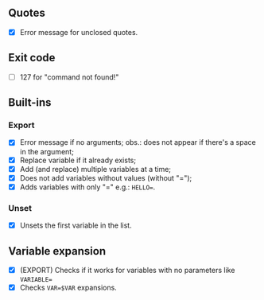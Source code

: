 ## Quotes
- [x] Error message for unclosed quotes.

## Exit code
- [ ] 127 for "command not found!"

## Built-ins
### Export
- [x] Error message if no arguments;
	obs.: does not appear if there's a space in the argument;
- [x] Replace variable if it already exists; 
- [x] Add (and replace) multiple variables at a time;
- [x] Does not add variables without values (without "=");
- [x] Adds variables with only "=" e.g.: `HELLO=`.

### Unset
- [x] Unsets the first variable in the list.

## Variable expansion
- [x]  (EXPORT) Checks if it works for variables with no parameters like `VARIABLE=`
- [x]  Checks `VAR=$VAR` expansions.